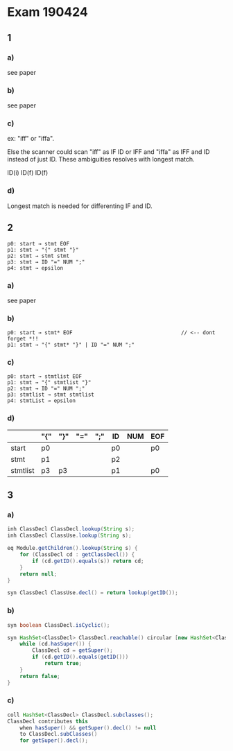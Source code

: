 # Exam 190424 

## 1

### a) 

see paper 

### b) 

see paper 

### c) 

ex: "iff" or "iffa". 

Else the scanner could scan "iff" as IF ID or IFF and "iffa" as IFF and ID instead of just ID. These ambiguities resolves with longest match.

ID(i) ID(f) ID(f)

### d) 

Longest match is needed for differenting IF and ID.

## 2 

```
p0: start → stmt EOF
p1: stmt → "{" stmt "}" 
p2: stmt → stmt stmt
p3: stmt → ID "=" NUM ";"
p4: stmt → epsilon
```

### a)

see paper

### b) 

```
p0: start → stmt* EOF                                   // <-- dont forget *!!
p1: stmt → "{" stmt* "}" | ID "=" NUM ";"
```

### c)

```
p0: start → stmtlist EOF
p1: stmt → "{" stmtlist "}" 
p2: stmt → ID "=" NUM ";"
p3: stmtlist → stmt stmtlist
p4: stmtList → epsilon
```

### d)

|          | "{" | "}" | "=" | ";" | ID  | NUM | EOF |
| -------- | --- | --- | --- | --- | --- | --- | --- |
| start    | p0  |     |     |     | p0  |     | p0  |
| stmt     | p1  |     |     |     | p2  |     |     |
| stmtlist | p3  | p3  |     |     | p1  |     | p0  |

## 3

### a)

```java
inh ClassDecl ClassDecl.lookup(String s);
inh ClassDecl ClassUse.lookup(String s);

eq Module.getChildren().lookup(String s) {
    for (ClassDecl cd : getClassDecl()) {
        if (cd.getID().equals(s)) return cd;
    }
    return null;
}

syn ClassDecl ClassUse.decl() = return lookup(getID());
```

### b) 

```java
syn boolean ClassDecl.isCyclic();

syn HashSet<ClassDecl> ClassDecl.reachable() circular [new HashSet<ClassDecl>] {
    while (cd.hasSuper()) {
        ClassDecl cd = getSuper();
        if (cd.getID().equals(getID())) 
            return true;
    }
    return false;
}
```

### c) 

```java
coll HashSet<ClassDecl> ClassDecl.subclasses();
ClassDecl contributes this
    when hasSuper() && getSuper().decl() != null
    to ClassDecl.subClasses()
    for getSuper().decl();
```